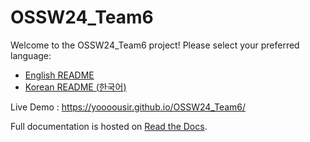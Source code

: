 # OSSW24_Team6

Welcome to the OSSW24_Team6 project! Please select your preferred language:

- [English README](README_en.md)
- [Korean README (한국어)](README_ko.md)

Live Demo :  https://yoooousir.github.io/OSSW24_Team6/

Full documentation is hosted on [Read the Docs](https://ossw24-team6githubio.readthedocs.io/).
